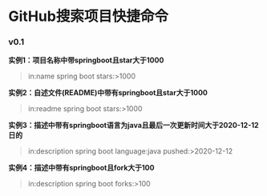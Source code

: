 # GitHub搜索项目快捷命令

### v0.1

**实例1：项目名称中带springboot且star大于1000**

> in:name spring boot stars:>1000

**实例2：自述文件(README)中带有springboot且star大于1000**

> in:readme spring boot stars:>1000

**实例3：描述中带有springboot语言为java且最后一次更新时间大于2020-12-12日的**

> in:description spring boot language:java pushed:>2020-12-12

**实例4：描述中带有springboot且fork大于100**

> in:description spring boot forks:>100

